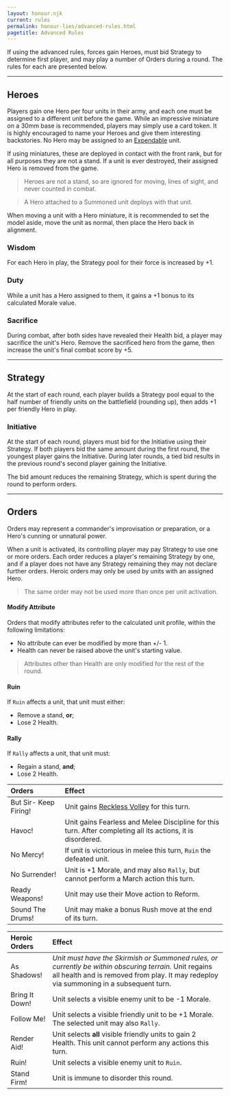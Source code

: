 ```yaml
---
layout: honour.njk
current: rules
permalink: honour-lies/advanced-rules.html
pagetitle: Advanced Rules
---
```


If using the advanced rules, forces gain Heroes, must bid Strategy to determine first player, and may play a number of Orders during a round. The rules for each are presented below.

<hr id=heroes />

## Heroes
Players gain one Hero per four units in their army, and each one must be assigned to a different unit before the game. While an impressive miniature on a 30mm base is recommended, players may simply use a card token. It is highly encouraged to name your Heroes and give them interesting backstories. No Hero may be assigned to an [Expendable](/honour-lies/roster-builder.html#special-rules) unit.

If using miniatures, these are deployed in contact with the front rank, but for all purposes they are not a stand. If a unit is ever destroyed, their assigned Hero is removed from the game.

> Heroes are not a stand, so are ignored for moving, lines of sight, and never counted in combat.

> A Hero attached to a Summoned unit deploys with that unit.

When moving a unit with a Hero miniature, it is recommended to set the model aside, move the unit as normal, then place the Hero back in alignment.

### Wisdom
For each Hero in play, the Strategy pool for their force is increased by +1.

### Duty
While a unit has a Hero assigned to them, it gains a +1 bonus to its calculated Morale value.

### Sacrifice
During combat, after both sides have revealed their Health bid, a player may sacrifice the unit's Hero. Remove the sacrificed hero from the game, then increase the unit's final combat score by +5.

<hr id="strategy" />

## Strategy
At the start of each round, each player builds a Strategy pool equal to the half number of friendly units on the battlefield (rounding up), then adds +1 per friendly Hero in play.

### Initiative
At the start of each round, players must bid for the Initiative using their Strategy. If both players bid the same amount during the first round, the youngest player gains the Initiative. During later rounds, a tied bid results in the previous round's second player gaining the Initiative.

The bid amount reduces the remaining Strategy, which is spent during the round to perform orders.

<hr id="orders" />

## Orders
Orders may represent a commander's improvisation or preparation, or a Hero's cunning or unnatural power.

When a unit is activated, its controlling player may pay Strategy to use one or more orders. Each order reduces a player's remaining Strategy by one, and if a player does not have any Strategy remaining they may not declare further orders. Heroic orders may only be used by units with an assigned Hero.

> The same order may not be used more than once per unit activation.

#### Modify Attribute
Orders that modify attributes refer to the calculated unit profile, within the following limitations:

- No attribute can ever be modified by more than +/- 1.
- Health can never be raised above the unit's starting value.

> Attributes other than Health are only modified for the rest of the round.

#### Ruin
If `Ruin` affects a unit, that unit must either:
- Remove a stand, **or**;
- Lose 2 Health.

#### Rally
If `Rally` affects a unit, that unit must:
- Regain a stand, **and**;
- Lose 2 Health.

| Orders                 | Effect |
| :--------------------- | :----- |
| But Sir- Keep Firing!  | Unit gains [Reckless Volley](/honour-lies/roster-builder.html#special-rules) for this turn. |
| Havoc!                 | Unit gains Fearless and Melee Discipline for this turn. After completing all its actions, it is disordered. |
| No Mercy!              | If unit is victorious in melee this turn, `Ruin` the defeated unit. |
| No Surrender!          | Unit is +1 Morale, and may also `Rally`, but cannot perform a March action this turn. |
| Ready Weapons!         | Unit may use their Move action to Reform. |
| Sound The Drums!       | Unit may make a bonus Rush move at the end of its turn. |

| Heroic Orders  | Effect |
| :------------- | :----- |
| As Shadows!    | _Unit must have the Skirmish or Summoned rules, or currently be within obscuring terrain._ Unit regains all health and is removed from play. It may redeploy via summoning in a subsequent turn. |
| Bring It Down! | Unit selects a visible enemy unit to be -1 Morale. |
| Follow Me!     | Unit selects a visible friendly unit to be +1 Morale. The selected unit may also `Rally`. |
| Render Aid!    | Unit selects **all** visible friendly units to gain 2 Health. This unit cannot perform any actions this turn. |
| Ruin!          | Unit selects a visible enemy unit to `Ruin`. |
| Stand Firm!    | Unit is immune to disorder this round. |
